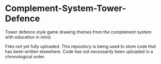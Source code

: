 # Complement-System-Tower-Defence
Tower defence style game drawing themes from the complement system with education in mind.

Files not yet fully uploaded.
This repository is being used to store code that has been written elsewhere. Code has not necessarily been uploaded in a chronological order.
